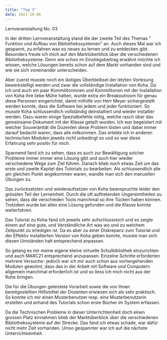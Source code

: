 ```yaml
---
title: "Tag 3"
date: 2021-10-08
---
```


Lernveranstaltung No. 03

In der dritten Lernveranstaltung stand die der zweite Teil des Themas " Funktion und Aufbau von Bibliothekssystemen" an. Auch dieses Mal war ich gespannt, zu erfahren was es neues zu lernen und zu entdecken gibt. Besonders freute ich mich auf den Marktüberblick über die verschiedenen Bibliotheksysteme. Denn wie schon im Einstiegsbeitrag erwähnt möchte ich wissen, welche Lösungen bereits schon auf dem Markt vorhanden sind und wie sie sich voneinander unterscheiden.

Aber zuerst musste noch ein lästiges Überbleibsel der letzten Vorlesung bewerkstelligt werden und zwar die vollständige Installation von Koha. Da ich und auch ein paar Kommilitoninnen und Kommilitonen mit der Installation von Koha ihre liebe Mühe hatten, wurde extra ein Breakoutroom für genau diese Personen eingerichtet, damit mithilfe von Herr Meyer sichergestellt werden konnte, dass die Software bei jedem und jeder funktioniert. So musste Koha schlussendlich vollständig deinstalliert und wieder installier werden. Dazu waren einige Spezialbefehle nötig, welche rasch über das gemeinsame Dokument mit der Klasse geteilt wurden. Ich war begeistert mit welcher Souveränität die Dozenten diese Problem lösten und dabei immer darauf bedacht waren, dass alle mitkommen. Das erlebte ich in anderen technischen Modulen jeweils nicht unbedingt so und so war diese Erfahrung sehr positiv für mich.

Spannend fand ich zu sehen, dass es auch zur Bewältigung solcher Probleme immer immer eine Lösung gibt und auch hier wieder verschiedene Wege zum Ziel führen. Danach blieb noch etwas Zeit um das erste und zweite Kapitel des Tutorials zu bearbeiten. Als schlussendlich alle am gleichen Punkt angekommen waren, wandte man sich den manuellen Übungen zu.

Das zurücksetzten und wiederaufsetzen von Koha beanspruchte leider den grössten Teil der Lerneinheit. Durch die oft auftretenden Ungereimtheiten zu sehen, dass die verschieden Tools manchmal so ihre Tücken haben können. Trotzdem wurde bei allen eine Lösung gefunden und die Klasse konnte weiterfahren. 

Das Tutorial zu Koha fand ich jeweils sehr aufschlussreich und es zeigte einem auf eine gute, und Verständliche Art was wo und zu welchem Zeitpunkt zu erledigen ist. Da es aber zu einer Diskrepanz zum Tutorial und der Effektiv installierten Version von Koha geben konnte, musste man sich diesen Umständen halt entsprechend anpassen.

So gelang es mir meine eigene kleine virtuelle Schulbibliothek einzurichten und auch MARC21 entsprechend anzupassen. Einzelne Schritte erforderten mehrere Versuche- jedoch war ich mir auch schon aus vorhergehenden Modulen gewohnt, dass das in der Arbeit mit Software und Computern allgemein manchmal erforderlich ist und so liess ich mich nicht aus der Ruhe bringen. 

Die für die Übungen geleistete Vorarbeit sowie die von Ihnen bereitgestellten Hilfsmittel der Dozenten erwiesen sich als sehr praktisch. So konnte ich mir einen Musterbenutzer resp. eine Musterbenutzerin erstellen und anhand des Tutorials schon erste Bücher im System erfassen. 

Da die Technischen Probleme in dieser Unterrichteinheit doch einen grossen Platz einnahmen blieb der Marktüberblick über die verschiedenen Bibliothekssysteme auf der Strecke. Das fand ich etwas schade, war dafür nicht mehr Zeit vorhanden. Umso gespannter war ich auf die nächste Unterrichtseinheit.  
